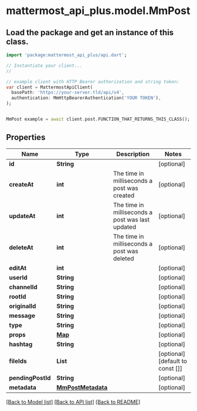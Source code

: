 # mattermost_api_plus.model.MmPost

## Load the package and get an instance of this class.
```dart
import 'package:mattermost_api_plus/api.dart';

// Instantiate your client...
//

// example client with HTTP Bearer authorization and string token:
var client = MattermostApiClient(
  basePath: 'https://your-server.tld/api/v4',
  authentication: MmHttpBearerAuthentication('YOUR TOKEN'),
);


MmPost example = await client.post.FUNCTION_THAT_RETURNS_THIS_CLASS();

```

## Properties
Name | Type | Description | Notes
------------ | ------------- | ------------- | -------------
**id** | **String** |  | [optional] 
**createAt** | **int** | The time in milliseconds a post was created | [optional] 
**updateAt** | **int** | The time in milliseconds a post was last updated | [optional] 
**deleteAt** | **int** | The time in milliseconds a post was deleted | [optional] 
**editAt** | **int** |  | [optional] 
**userId** | **String** |  | [optional] 
**channelId** | **String** |  | [optional] 
**rootId** | **String** |  | [optional] 
**originalId** | **String** |  | [optional] 
**message** | **String** |  | [optional] 
**type** | **String** |  | [optional] 
**props** | [**Map**](.md) |  | [optional] 
**hashtag** | **String** |  | [optional] 
**fileIds** | **List<String>** |  | [optional] [default to const []]
**pendingPostId** | **String** |  | [optional] 
**metadata** | [**MmPostMetadata**](MmPostMetadata.md) |  | [optional] 

[[Back to Model list]](../GENERATED_README.md#documentation-for-models) [[Back to API list]](../GENERATED_README.md#documentation-for-api-endpoints) [[Back to README]](../GENERATED_README.md)


